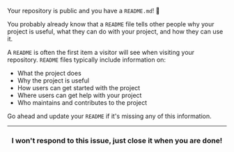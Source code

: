 Your repository is public and you have a `README.md`! :tada:

You probably already know that a `README` file tells other people why your project is useful, what they can do with your project, and how they can use it.

A `README` is often the first item a visitor will see when visiting your repository. `README` files typically include information on:

- What the project does
- Why the project is useful
- How users can get started with the project
- Where users can get help with your project
- Who maintains and contributes to the project

Go ahead and update your `README` if it's missing any of this information.

<hr>
<h3 align="center">I won't respond to this issue, just close it when you are done!</h3>
